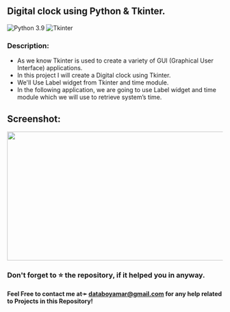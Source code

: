 ## Digital clock using Python & Tkinter.
![Python 3.9](https://img.shields.io/badge/Python-3.9-brightgreen.svg)    ![Tkinter](https://img.shields.io/badge/tkinter-8.6-blue)

### Description:
* As we know Tkinter is used to create a variety of GUI (Graphical User Interface) applications.<br>
* In this project I will create a Digital clock using Tkinter.<br>
* We'll Use Label widget from Tkinter and time module.<br>
* In the following application, we are going to use Label widget and time module which we will use to retrieve system’s time.<br>


## Screenshot:
<p align="left"><img src="https://github.com/amark720/Python_Projects/blob/master/Digital%20Clock/Screenshot.PNG" width="600" height="300"></p>

### Don't forget to ⭐ the repository, if it helped you in anyway.

#### Feel Free to contact me at➛ databoyamar@gmail.com for any help related to Projects in this Repository!
